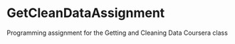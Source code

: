 GetCleanDataAssignment
======================

Programming assignment for the Getting and Cleaning Data Coursera class
